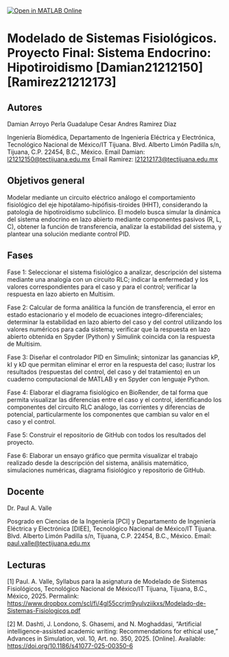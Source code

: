 [![Open in MATLAB Online](https://www.mathworks.com/images/responsive/global/open-in-matlab-online.svg)](https://matlab.mathworks.com/open/github/v1?repo=Perla-Damian/MSF-Proyecto-Final)

# Modelado de Sistemas Fisiológicos. Proyecto Final: Sistema Endocrino: Hipotiroidismo [Damian21212150] [Ramirez21212173]

## Autores
Damian Arroyo Perla Guadalupe
Cesar Andres Ramirez Diaz

Ingeniería Biomédica, Departamento de Ingeniería Eléctrica y Electrónica, Tecnológico Nacional de México/IT Tijuana. Blvd. Alberto Limón Padilla s/n, Tijuana, C.P. 22454, B.C., México.
Email Damian: l21212150@tectijuana.edu.mx
Email Ramirez: l21212173@tectijuana.edu.mx
## Objetivos general
Modelar mediante un circuito eléctrico análogo el comportamiento fisiológico del eje hipotálamo-hipófisis-tiroides (HHT), considerando la patología de hipotiroidismo subclínico. El modelo busca simular la dinámica del sistema endocrino en lazo abierto mediante componentes pasivos (R, L, C), obtener la función de transferencia, analizar la estabilidad del sistema, y plantear una solución mediante control PID.

## Fases
Fase 1: Seleccionar el sistema fisiológico a analizar, descripción del sistema mediante una analogía con un circuito RLC; indicar la enfermedad y los valores correspondientes para el caso y para el control; verificar la respuesta en lazo abierto en Multisim.

Fase 2: Calcular de forma análitica la función de transferencia, el error en estado estacionario y el modelo de ecuaciones integro-diferenciales; determinar la estabilidad en lazo abierto del caso y del control utilizando los valores numéricos para cada sistema; verificar que la respuesta en lazo abierto obtenida en Spyder (Python) y Simulink coincida con la respuesta de Multisim.

Fase 3: Diseñar el controlador PID en Simulink; sintonizar las ganancias kP, kI y kD que permitan eliminar el error en la respuesta del caso; ilustrar los resultados (respuestas del control, del caso y del tratamiento) en un cuaderno computacional de MATLAB y en Spyder con lenguaje Python.

Fase 4: Elaborar el diagrama fisiológico en BioRender, de tal forma que permita visualizar las diferencias entre el caso y el control, identificando los componentes del circuito RLC análogo, las corrientes y diferencias de potencial, particularmente los componentes que cambian su valor en el caso y el control.

Fase 5: Construir el repositorio de GitHub con todos los resultados del proyecto.
 
Fase 6: Elaborar un ensayo gráfico que permita visualizar el trabajo realizado desde la descripción del sistema, análisis matemático, simulaciones numéricas, diagrama fisiológico y repositorio de GitHub.
## Docente
Dr. Paul A. Valle

Posgrado en Ciencias de la Ingeniería [PCI] y Departamento de Ingeniería Eléctrica y Electrónica [DIEE], Tecnológico Nacional de México/IT Tijuana. Blvd. Alberto Limón Padilla s/n, Tijuana, C.P. 22454, B.C., México. Email: paul.valle@tectijuana.edu.mx

## Lecturas
[1] Paul. A. Valle, Syllabus para la asignatura de Modelado de Sistemas Fisiológicos, Tecnológico Nacional de México/IT Tijuana, Tijuana, B.C., México, 2025. Permalink: https://www.dropbox.com/scl/fi/4gl55ccrjm9yulvziikxs/Modelado-de-Sistemas-Fisiologicos.pdf

[2] M. Dashti, J. Londono, S. Ghasemi, and N. Moghaddasi, “Artificial intelligence-assisted academic writing: Recommendations for ethical use,” Advances in Simulation, vol. 10, Art. no. 350, 2025. [Online]. Available: https://doi.org/10.1186/s41077-025-00350-6

